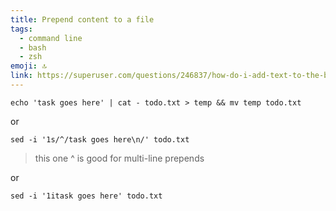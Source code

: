 ```yaml
---
title: Prepend content to a file
tags:
  - command line
  - bash
  - zsh
emoji: 🔝
link: https://superuser.com/questions/246837/how-do-i-add-text-to-the-beginning-of-a-file-in-bash
---
```


```shell
echo 'task goes here' | cat - todo.txt > temp && mv temp todo.txt
```

or

```shell
sed -i '1s/^/task goes here\n/' todo.txt
```

> this one ^ is good for multi-line prepends

or

```shell
sed -i '1itask goes here' todo.txt
```
